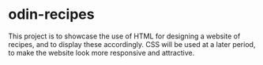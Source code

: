 # odin-recipes

This project is to showcase the use of HTML for designing a website of
recipes, and to display these accordingly. CSS will be used at a later period,
to make the website look more responsive and attractive. 